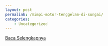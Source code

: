 ```yaml
---
layout: post
permalink: /mimpi-motor-tenggelam-di-sungai/
categories:
    - Uncategorized
---
```


[Baca Selengkapnya](/09)